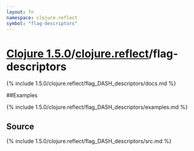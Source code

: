 ```yaml
---
layout: fn
namespace: clojure.reflect
symbol: "flag-descriptors"
---
```


# [Clojure 1.5.0](../../)/[clojure.reflect](../)/flag-descriptors

{% include 1.5.0/clojure.reflect/flag_DASH_descriptors/docs.md %}

##Examples

{% include 1.5.0/clojure.reflect/flag_DASH_descriptors/examples.md %}
## Source
{% include 1.5.0/clojure.reflect/flag_DASH_descriptors/src.md %}

